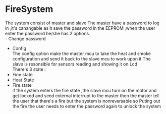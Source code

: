# FireSystem
The system consist of master and slave
The master have a password to log in ,it's cahangable as it save the password in the EEPROM ,when the user enter the password he/she has 2 options<br />    - Change password <br />   
- Config <br />
The config option make the master mcu to take the heat and smoke configuration and send it back to the slave mcu to work upon it
The slave is resonsible for sensors reading and showing it on Lcd <br />
There's 3 state : 
- Fine state  <br /> 
- Heat State  <br /> 
- Fire state <br />
if the system enters the fire state ,the slave mcu turn on the motor and get locked and send external interrupt to the master then the master tell the user that there's a fire but the system is nonreversable so  Puting out the fire the user needs to enter the password again to unlock the system
